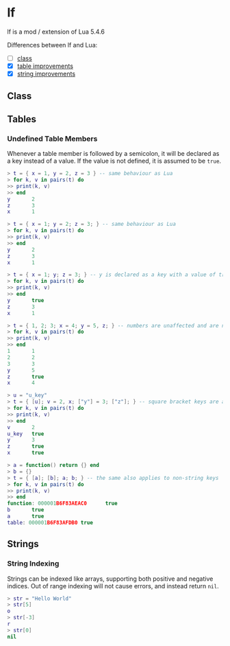 # lf
 
lf is a mod / extension of Lua 5.4.6

Differences between lf and Lua:
- [ ] [class](#class)
- [x] [table improvements](#tables)
- [x] [string improvements](#strings)

## Class

## Tables

### Undefined Table Members
Whenever a table member is followed by a semicolon, it will be declared as a key instead of a value. If the value is not defined, it is assumed to be `true`.
```lua
> t = { x = 1, y = 2, z = 3 } -- same behaviour as Lua
> for k, v in pairs(t) do
>> print(k, v)
>> end
y       2
z       3
x       1
```
```lua
> t = { x = 1; y = 2; z = 3; } -- same behaviour as Lua
> for k, v in pairs(t) do
>> print(k, v)
>> end
y       2
z       3
x       1
```
```lua
> t = { x = 1; y; z = 3; } -- y is declared as a key with a value of true
> for k, v in pairs(t) do
>> print(k, v)
>> end
y       true
z       3
x       1
```
```lua
> t = { 1, 2; 3; x = 4; y = 5, z; } -- numbers are unaffected and are not treated as keys
> for k, v in pairs(t) do
>> print(k, v)
>> end
1       1
2       2
3       3
y       5
z       true
x       4
```
```lua
> u = "u_key"
> t = { [u]; v = 2, x; ["y"] = 3; ["z"]; } -- square bracket keys are also assigned with true
> for k, v in pairs(t) do
>> print(k, v)
>> end
v       2
u_key   true
y       3
z       true
x       true
```
```lua
> a = function() return {} end
> b = {}
> t = { [a]; [b]; a; b; } -- the same also applies to non-string keys
> for k, v in pairs(t) do
>> print(k, v)
>> end
function: 000001B6F83AEAC0      true
b       true
a       true
table: 000001B6F83AFDB0 true
```

## Strings

### String Indexing
Strings can be indexed like arrays, supporting both positive and negative indices. Out of range indexing will not cause errors, and instead return `nil`.
```lua
> str = "Hello World"
> str[5]
o
> str[-3]
r
> str[0]
nil
```
